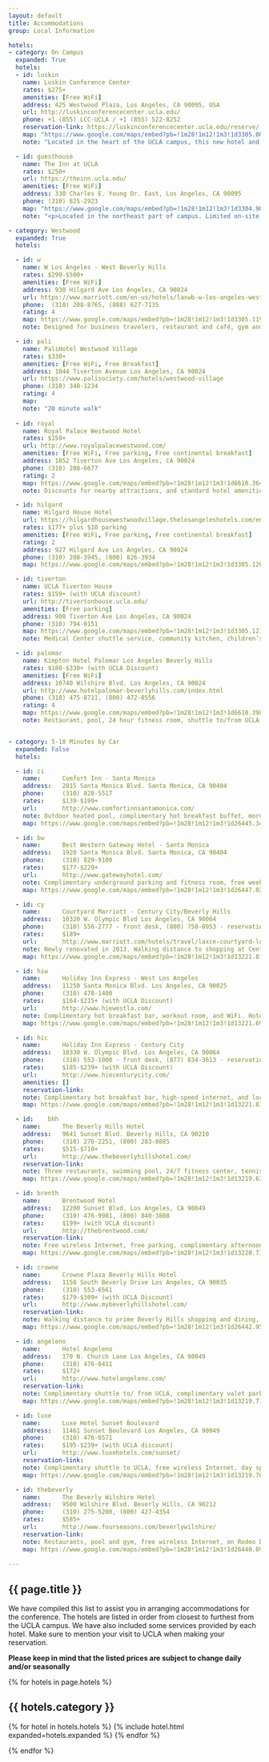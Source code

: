 ```yaml
---
layout: default
title: Accommodations
group: Local Information

hotels:
- category: On Campus
  expanded: True
  hotels:
  - id: luskin
    name: Luskin Conference Center 
    rates: $275+
    amenities: [Free WiFi]
    address: 425 Westwood Plaza, Los Angeles, CA 90095, USA
    url: http://luskinconferencecenter.ucla.edu/
    phone: +1 (855) LCC-UCLA / +1 (855) 522-8252
    reservation-link: https://luskinconferencecenter.ucla.edu/reserve/
    map: "https://www.google.com/maps/embed?pb=!1m28!1m12!1m3!1d3305.0031903347244!2d-118.44719493474814!3d34.06943247427142!2m3!1f0!2f0!3f0!3m2!1i1024!2i768!4f13.1!4m13!3e2!4m5!1s0x80c2bc8602a90341%3A0xd73874d4f138751a!2sUCLA+Meyer+and+Renee+Luskin+Conference+Center%2C+Westwood+Plaza%2C+Los+Angeles%2C+CA!3m2!1d34.069179!2d-118.445718!4m5!1s0x80c2bc88bcefb20f%3A0xc622b89fcd2f5d21!2sEngineering+VI%2C+Westwood+Plaza%2C+Los+Angeles%2C+CA+90095!3m2!1d34.0696771!2d-118.4442945!5e0!3m2!1sen!2sus!4v1522597689735"
    note: "Located in the heart of the UCLA campus, this new hotel and conference center opened its doors in August, 2016. Offering stunning accommodations, full restaurant, bar, and fitness facilities."

  - id: guesthouse
    name: The Inn at UCLA
    rates: $250+
    url: https://theinn.ucla.edu/
    amenities: [Free WiFi]
    address: 330 Charles E. Young Dr. East, Los Angeles, CA 90095
    phone: (310) 825-2923
    map: "https://www.google.com/maps/embed?pb=!1m28!1m12!1m3!1d3304.9045260176913!2d-118.44386193474791!3d34.07196162413799!2m3!1f0!2f0!3f0!3m2!1i1024!2i768!4f13.1!4m13!3e2!4m5!1s0x80c2bc621af2345b%3A0x4f9b874365001718!2sUCLA+Guest+House%2C+Charles+E+Young+Drive+East%2C+Los+Angeles%2C+CA!3m2!1d34.0745182!2d-118.4385016!4m5!1s0x80c2bc88bcefb20f%3A0xc622b89fcd2f5d21!2sEngineering+VI%2C+Westwood+Plaza%2C+Los+Angeles%2C+CA+90095!3m2!1d34.0696771!2d-118.4442945!5e0!3m2!1sen!2sus!4v1522597720594"
    note: "<p>Located in the northeast part of campus. Limited on-site parking, laundry facility, free wireless Internet, free campus shuttle, free medical center shuttle, and standard hotel amenities.</p>"

- category: Westwood
  expanded: True
  hotels:

  - id: w
    name: W Los Angeles - West Beverly Hills
    rates: $299-$500+
    amenities: [Free WiFi]
    address: 930 Hilgard Ave Los Angeles, CA 90024
    url: https://www.marriott.com/en-us/hotels/laxwb-w-los-angeles-west-beverly-hills/overview/, 
    phone:  (310) 208-8765, (888) 627-7135
    rating: 4
    map: https://www.google.com/maps/embed?pb=!1m28!1m12!1m3!1d3305.11985375466!2d-118.44527698474815!3d34.066441724429076!2m3!1f0!2f0!3f0!3m2!1i1024!2i768!4f13.1!4m13!3e2!4m5!1s0x80c2bc80951ef67d%3A0x43cd0ec4e1582890!2sW+Los+Angeles+-+West+Beverly+Hills%2C+930+Hilgard+Ave%2C+Los+Angeles%2C+CA+90024!3m2!1d34.0631975!2d-118.44092339999999!4m5!1s0x80c2bc88bcefb20f%3A0xc622b89fcd2f5d21!2sEngineering+VI%2C+Westwood+Plaza%2C+Los+Angeles%2C+CA+90095!3m2!1d34.0696771!2d-118.4442945!5e0!3m2!1sen!2sus!4v1522599358108
    note: Designed for business travelers, restaurant and café, gym and pool, pet-friendly, spa services, and standard hotel amenities.

  - id: pali
    name: PaliHotel Westwood Village 
    rates: $330+
    amenities: [Free WiFi, Free Breakfast]
    address: 1044 Tiverton Avenue Los Angeles, CA 90024
    url: https://www.palisociety.com/hotels/westwood-village
    phone: (310) 340-1234
    rating: 4
    map: 
    note: "20 minute walk"
    
  - id: royal
    name: Royal Palace Westwood Hotel
    rates: $159+
    url: http://www.royalpalacewestwood.com/
    amenities: [Free WiFi, Free parking, Free continental breakfast]
    address: 1052 Tiverton Ave Los Angeles, CA 90024
    phone: (310) 208-6677
    rating: 2
    map: https://www.google.com/maps/embed?pb=!1m28!1m12!1m3!1d6610.364971745223!2d-118.4475699738806!3d34.06483601024111!2m3!1f0!2f0!3f0!3m2!1i1024!2i768!4f13.1!4m13!3e2!4m5!1s0x80c2bc81b6b5a8df%3A0x450a9efde8ecc81d!2sRoyal+Palace+Westwood+Hotel%2C+1052+Tiverton+Ave%2C+Los+Angeles%2C+CA+90024!3m2!1d34.0606338!2d-118.4429579!4m5!1s0x80c2bc88bcefb20f%3A0xc622b89fcd2f5d21!2sEngineering+VI%2C+Westwood+Plaza%2C+Los+Angeles%2C+CA+90095!3m2!1d34.0696771!2d-118.4442945!5e0!3m2!1sen!2sus!4v1522599313928
    note: Discounts for nearby attractions, and standard hotel amenities

  - id: hilgard
    name: Hilgard House Hotel
    url: https://hilgardhousewestwoodvillage.thelosangeleshotels.com/en/
    rates: $177+ plus $10 parking
    amenities: [Free WiFi, Free parking, Free continental breakfast]
    rating: 2
    address: 927 Hilgard Ave Los Angeles, CA 90024
    phone: (310) 208-3945, (800) 826-3934
    map: https://www.google.com/maps/embed?pb=!1m28!1m12!1m3!1d3305.1204076479407!2d-118.44535033474818!3d34.06642752442976!2m3!1f0!2f0!3f0!3m2!1i1024!2i768!4f13.1!4m13!3e2!4m5!1s0x80c2bc80c29ca7d3%3A0xd27a73d540e52357!2sHilgard+House+Hotel+%26+Suites%2C+927+Hilgard+Ave%2C+Los+Angeles%2C+CA+90024!3m2!1d34.0631863!2d-118.4415976!4m5!1s0x80c2bc88bcefb20f%3A0xc622b89fcd2f5d21!2sEngineering+VI%2C+Westwood+Plaza%2C+Los+Angeles%2C+CA+90095!3m2!1d34.0696771!2d-118.4442945!5e0!3m2!1sen!2sus!4v1522599295162

  - id: tiverton
    name: UCLA Tiverton House
    rates: $159+ (with UCLA discount)
    url: http://tivertonhouse.ucla.edu/
    amenities: [Free parking]
    address: 900 Tiverton Ave Los Angeles, CA 90024
    phone: (310) 794-0151
    map: https://www.google.com/maps/embed?pb=!1m28!1m12!1m3!1d3305.121901598514!2d-118.44588323474811!3d34.06638922443189!2m3!1f0!2f0!3f0!3m2!1i1024!2i768!4f13.1!4m13!3e2!4m5!1s0x80c2bc8160e49741%3A0x984c8384256deae8!2sUCLA+Tiverton+House%2C+900+Tiverton+Ave%2C+Los+Angeles%2C+CA+90095!3m2!1d34.063092499999996!2d-118.4421359!4m5!1s0x80c2bc88bcefb20f%3A0xc622b89fcd2f5d21!2sEngineering+VI%2C+Westwood+Plaza%2C+Los+Angeles%2C+CA+90095!3m2!1d34.0696771!2d-118.4442945!5e0!3m2!1sen!2sus!4v1522599336646
    note: Medical Center shuttle service, community kitchen, children’s recreation room, fitness center, business center, guest library, wireless Internet in lounges, laundry room, and standard hotel amenities.

  - id: palomar
    name: Kimpton Hotel Palomar Los Angeles Beverly Hills
    rates: $180-$330+ (with UCLA Discount)
    amenities: [Free WiFi]
    address: 10740 Wilshire Blvd. Los Angeles, CA 90024
    url: http://www.hotelpalomar-beverlyhills.com/index.html
    phone: (310) 475-8711, (800) 472-8556
    rating: 4
    map: https://www.google.com/maps/embed?pb=!1m28!1m12!1m3!1d6610.398238890218!2d-118.44573527388076!3d34.064409560286386!2m3!1f0!2f0!3f0!3m2!1i1024!2i768!4f13.1!4m13!3e2!4m5!1s0x80c2bc7f881104d7%3A0x234209e088bcad31!2sKimpton+Hotel+Palomar+Los+Angeles+Beverly+Hills%2C+10740+Wilshire+Blvd%2C+Los+Angeles%2C+CA+90024!3m2!1d34.060038899999995!2d-118.4374007!4m5!1s0x80c2bc88bcefb20f%3A0xc622b89fcd2f5d21!2sEngineering+VI%2C+Westwood+Plaza%2C+Los+Angeles%2C+CA+90095!3m2!1d34.0696771!2d-118.4442945!5e0!3m2!1sen!2sus!4v1522599387774
    note: Restaurant, pool, 24 hour fitness room, shuttle to/from UCLA, pet-friendly, free wireless Internet, day-care center for kids, same day laundry/dry-cleaning service, and standard hotel amenities. Exclusive AAA member discounts.


- category: 5-10 Minutes by Car
  expanded: False
  hotels:

  - id: ci
    name:      Comfort Inn - Santa Monica
    address:   2815 Santa Monica Blvd. Santa Monica, CA 90404
    phone:     (310) 828-5517
    rates:     $139-$199+
    url:       http://www.comfortinnsantamonica.com/
    note: Outdoor heated pool, complimentary hot breakfast buffet, morning paper, and convenient in-room amenities. Hotel is located three miles from UCLA.
    map: https://www.google.com/maps/embed?pb=!1m28!1m12!1m3!1d26445.342798292157!2d-118.47649835077317!3d34.05239036552008!2m3!1f0!2f0!3f0!3m2!1i1024!2i768!4f13.1!4m13!3e0!4m5!1s0x80c2bb4660f304a9%3A0x76f972293d2ca1a9!2sComfort+Inn+Santa+Monica+-+West+Los+Angeles%2C+2815+Santa+Monica+Blvd%2C+Santa+Monica%2C+CA+90404!3m2!1d34.035320999999996!2d-118.47242!4m5!1s0x80c2bc88bcefb20f%3A0xc622b89fcd2f5d21!2sEngineering+VI%2C+Westwood+Plaza%2C+Los+Angeles%2C+CA+90095!3m2!1d34.0696771!2d-118.4442945!5e0!3m2!1sen!2sus!4v1522600432698

  - id: bw
    name:      Best Western Gateway Hotel - Santa Monica
    address:   1920 Santa Monica Blvd. Santa Monica, CA 90404
    phone:     (310) 829-9100
    rates:     $177-$229+
    url:       http://www.gatewayhotel.com/
    note: Complimentary underground parking and fitness room, free weekday shuttle to beach and Third Street Promenade. Hotel is located 3.6 miles from UCLA.
    map: https://www.google.com/maps/embed?pb=!1m28!1m12!1m3!1d26447.02673202099!2d-118.47695845078061!3d34.04699171787824!2m3!1f0!2f0!3f0!3m2!1i1024!2i768!4f13.1!4m13!3e0!4m5!1s0x80c2bb360f698c65%3A0x56e058700b0dd281!2sGateway+Hotel+Santa+Monica%2C+1920+Santa+Monica+Blvd%2C+Santa+Monica%2C+CA+90404!3m2!1d34.028242999999996!2d-118.479968!4m5!1s0x80c2bc88bcefb20f%3A0xc622b89fcd2f5d21!2sEngineering+VI%2C+Westwood+Plaza%2C+Los+Angeles%2C+CA+90095!3m2!1d34.0696771!2d-118.4442945!5e0!3m2!1sen!2sus!4v1522600457835

  - id: cy
    name:      Courtyard Marriott - Century City/Beverly Hills
    address:   10320 W. Olympic Blvd Los Angeles, CA 90064
    phone:     (310) 556-2777 - front desk, (800) 750-0953 - reservations
    rates:     $189+
    url:       http://www.marriott.com/hotels/travel/laxce-courtyard-los-angeles-century-city-beverly-hills/
    note: Newly renovated in 2013. Walking distance to shopping at Century City Mall, and a mile from Rodeo Drive. Hotel offers an outdoor whirlpool, exercise area, and free internet access throughout property. Hotel is located 2.4 miles from UCLA.
    map: https://www.google.com/maps/embed?pb=!1m28!1m12!1m3!1d13221.817856732137!2d-118.43968341530143!3d34.05786246682964!2m3!1f0!2f0!3f0!3m2!1i1024!2i768!4f13.1!4m13!3e0!4m5!1s0x80c2bb932f56b221%3A0xf026a65ca781f0a2!2sCourtyard+by+Marriott+Los+Angeles+Century+City%2FBeverly+Hills%2C+10320+W+Olympic+Blvd%2C+Los+Angeles%2C+CA+90064!3m2!1d34.052517!2d-118.416775!4m5!1s0x80c2bc88bcefb20f%3A0xc622b89fcd2f5d21!2sEngineering+VI%2C+Westwood+Plaza%2C+Los+Angeles%2C+CA+90095!3m2!1d34.0696771!2d-118.4442945!5e0!3m2!1sen!2sus!4v1522600476298

  - id: hiw
    name:      Holiday Inn Express - West Los Angeles
    address:   11250 Santa Monica Blvd. Los Angeles, CA 90025
    phone:     (310) 478-1400
    rates:     $164-$215+ (with UCLA Discount)
    url:       http://www.hiewestla.com/
    note: Complimentary hot breakfast bar, workout room, and WiFi. Hotel is located 1.6 miles from UCLA.
    map: https://www.google.com/maps/embed?pb=!1m28!1m12!1m3!1d13221.692235288445!2d-118.46130966530112!3d34.05866776665725!2m3!1f0!2f0!3f0!3m2!1i1024!2i768!4f13.1!4m13!3e0!4m5!1s0x80c2bb70936a03b9%3A0x4391c4792fd27696!2sHoliday+Inn+Express+West+Los+Angeles%2C+11250+Santa+Monica+Blvd%2C+Los+Angeles%2C+CA+90025!3m2!1d34.0466276!2d-118.4473661!4m5!1s0x80c2bc88bcefb20f%3A0xc622b89fcd2f5d21!2sEngineering+VI%2C+Westwood+Plaza%2C+Los+Angeles%2C+CA+90095!3m2!1d34.0696771!2d-118.4442945!5e0!3m2!1sen!2sus!4v1522600495912

  - id: hic
    name:      Holiday Inn Express - Century City
    address:   10330 W. Olympic Blvd. Los Angeles, CA 90064
    phone:     (310) 553-1000 - front desk, (877) 834-3613 - reservations
    rates:     $185-$239+ (with UCLA Discount)
    url:       http://www.hiecenturycity.com/
    amenities: []
    reservation-link:
    note: Complimentary hot breakfast bar, high-speed internet, and local phone calls. Family suite accommodations also available. Hotel is located 2.3 miles from UCLA.
    map: https://www.google.com/maps/embed?pb=!1m28!1m12!1m3!1d13221.817856732132!2d-118.44006206530142!3d34.05786246682967!2m3!1f0!2f0!3f0!3m2!1i1024!2i768!4f13.1!4m13!3e0!4m5!1s0x80c2bb933d1a1c4d%3A0xf3aa2e441e821e30!2sCentury+Park+Hotel%2C+10330+W+Olympic+Blvd%2C+Los+Angeles%2C+CA+90064!3m2!1d34.0518828!2d-118.41753229999999!4m5!1s0x80c2bc88bcefb20f%3A0xc622b89fcd2f5d21!2sEngineering+VI%2C+Westwood+Plaza%2C+Los+Angeles%2C+CA+90095!3m2!1d34.0696771!2d-118.4442945!5e0!3m2!1sen!2sus!4v1522600514681

  - id:    bhh
    name:      The Beverly Hills Hotel
    address:   9641 Sunset Blvd. Beverly Hills, CA 90210
    phone:     (310) 276-2251, (800) 283-8885
    rates:     $515-$710+
    url:       http://www.thebeverlyhillshotel.com/
    reservation-link:
    note: Three restaurants, swimming pool, 24/7 fitness center, tennis courts, shopping, salon and spa services, complimentary limo service, and standard hotel amenities.
    map: https://www.google.com/maps/embed?pb=!1m28!1m12!1m3!1d13219.638797679068!2d-118.44031191529656!3d34.0718290138391!2m3!1f0!2f0!3f0!3m2!1i1024!2i768!4f13.1!4m13!3e0!4m5!1s0x80c2bc075ee46a8d%3A0xa06600ecd59fad41!2sThe+Beverly+Hills+Hotel%2C+9641+Sunset+Blvd%2C+Beverly+Hills%2C+CA+90210!3m2!1d34.081468799999996!2d-118.41390589999999!4m5!1s0x80c2bc88bcefb20f%3A0xc622b89fcd2f5d21!2sEngineering+VI%2C+Westwood+Plaza%2C+Los+Angeles%2C+CA+90095!3m2!1d34.0696771!2d-118.4442945!5e0!3m2!1sen!2sus!4v1522600537151

  - id: brenth
    name:      Brentwood Hotel
    address:   12200 Sunset Blvd. Los Angeles, CA 90049
    phone:     (310) 476-9981, (800) 840-3808
    rates:     $199+ (with UCLA discount)
    url:       http://thebrentwood.com/
    reservation-link:
    note: Free wireless Internet, free parking, complimentary afternoon cookies and milk, and standard hotel amenities.
    map: https://www.google.com/maps/embed?pb=!1m28!1m12!1m3!1d13220.719146114787!2d-118.47011211529896!3d34.06490521532177!2m3!1f0!2f0!3f0!3m2!1i1024!2i768!4f13.1!4m13!3e0!4m5!1s0x80c2bcae500d5991%3A0xade878cb0e4ee6b!2sBrentwood+Inn%2C+12200+Sunset+Blvd%2C+Los+Angeles%2C+CA+90049!3m2!1d34.0580853!2d-118.47825309999999!4m5!1s0x80c2bc88bcefb20f%3A0xc622b89fcd2f5d21!2sEngineering+VI%2C+Westwood+Plaza%2C+Los+Angeles%2C+CA+90095!3m2!1d34.0696771!2d-118.4442945!5e0!3m2!1sen!2sus!4v1522600560516

  - id: crowne
    name:      Crowne Plaza Beverly Hills Hotel
    address:   1150 South Beverly Drive Los Angeles, CA 90035
    phone:     (310) 553-6561
    rates:     $179-$309+ (with UCLA Discount)
    url:       http://www.mybeverlyhillshotel.com/
    reservation-link:
    note: Walking distance to prime Beverly Hills shopping and dining, free wireless Internet, room service, on-site restaurant, outdoor pool, 24-hour fitness center.
    map: https://www.google.com/maps/embed?pb=!1m28!1m12!1m3!1d26442.952186489347!2d-118.4378821007625!3d34.06005331217241!2m3!1f0!2f0!3f0!3m2!1i1024!2i768!4f13.1!4m13!3e0!4m5!1s0x80c2bbe233a98621%3A0xbf5bf2b091ee5adf!2sBeverly+Hills+Marriott%2C+1150+S+Beverly+Dr%2C+Los+Angeles%2C+CA+90035!3m2!1d34.0565572!2d-118.39566269999999!4m5!1s0x80c2bc88bcefb20f%3A0xc622b89fcd2f5d21!2sEngineering+VI%2C+Westwood+Plaza%2C+Los+Angeles%2C+CA+90095!3m2!1d34.0696771!2d-118.4442945!5e0!3m2!1sen!2sus!4v1522600585112

  - id: angeleno
    name:      Hotel Angeleno
    address:   170 N. Church Lane Los Angeles, CA 90049
    phone:     (310) 476-6411
    rates:     $172+
    url:       http://www.hotelangeleno.com/
    reservation-link:
    note: Complimentary shuttle to/ from UCLA, complimentary valet parking, complimentary wireless internet, complimentary nightly wine hour in the lobby, indoor restaurant, heated pool and jacuzzi, fitness center, and standard hotel amenities. All rooms have balconies.
    map: https://www.google.com/maps/embed?pb=!1m28!1m12!1m3!1d13219.714238601464!2d-118.46540681529676!3d34.07134556394264!2m3!1f0!2f0!3f0!3m2!1i1024!2i768!4f13.1!4m13!3e0!4m5!1s0x80c2bcc0b6c77eb7%3A0xfa7b1be3d9922e2e!2sHotel+Angeleno%2C+170+N+Church+Ln%2C+Los+Angeles%2C+CA+90049!3m2!1d34.073893!2d-118.46823499999999!4m5!1s0x80c2bc88bcefb20f%3A0xc622b89fcd2f5d21!2sEngineering+VI%2C+Westwood+Plaza%2C+Los+Angeles%2C+CA+90095!3m2!1d34.0696771!2d-118.4442945!5e0!3m2!1sen!2sus!4v1522600603049

  - id: luxe
    name:      Luxe Hotel Sunset Boulevard
    address:   11461 Sunset Boulevard Los Angeles, CA 90049
    phone:     (310) 476-6571
    rates:     $195-$239+ (with UCLA discount)
    url:       http://www.luxehotels.com/sunset/
    reservation-link:
    note: Complimentary shuttle to UCLA, free wireless Internet, day spa, heated pool, restaurant, indoor lounge, and standard hotel amenities.
    map: https://www.google.com/maps/embed?pb=!1m28!1m12!1m3!1d13219.7869009974!2d-118.46543466529691!3d34.070879914042365!2m3!1f0!2f0!3f0!3m2!1i1024!2i768!4f13.1!4m13!3e0!4m5!1s0x80c2bcbf54906f3f%3A0x9e6b70964438b65f!2sLuxe+Sunset+Boulevard+Hotel%2C+11461+Sunset+Blvd%2C+Los+Angeles%2C+CA+90049!3m2!1d34.0724415!2d-118.4679238!4m5!1s0x80c2bc88bcefb20f%3A0xc622b89fcd2f5d21!2sEngineering+VI%2C+Westwood+Plaza%2C+Los+Angeles%2C+CA+90095!3m2!1d34.0696771!2d-118.4442945!5e0!3m2!1sen!2sus!4v1522600617963

  - id: thebeverly
    name:      The Beverly Wilshire Hotel
    address:   9500 Wilshire Blvd. Beverly Hills, CA 90212
    phone:     (310) 275-5200, (800) 427-4354
    rates:     $585+
    url:       http://www.fourseasons.com/beverlywilshire/
    reservation-link:
    note: Restaurants, pool and gym, free wireless Internet, on Rodeo Drive, very close to shopping and restaurants, and standard hotel amenities.
    map: https://www.google.com/maps/embed?pb=!1m28!1m12!1m3!1d26440.09746116943!2d-118.44041035074972!3d34.06920195817496!2m3!1f0!2f0!3f0!3m2!1i1024!2i768!4f13.1!4m13!3e0!4m5!1s0x80c2bbf91db6edcf%3A0x9de016f69ace829a!2sBeverly+Wilshire%2C+A+Four+Seasons+Hotel%2C+9500+Wilshire+Blvd%2C+Beverly+Hills%2C+CA+90212!3m2!1d34.0667131!2d-118.4007192!4m5!1s0x80c2bc88bcefb20f%3A0xc622b89fcd2f5d21!2sEngineering+VI%2C+Westwood+Plaza%2C+Los+Angeles%2C+CA+90095!3m2!1d34.0696771!2d-118.4442945!5e0!3m2!1sen!2sus!4v1522600634217
    
---
```


## {{ page.title }}

We have compiled this list to assist you in arranging accommodations for the conference. The hotels are listed in order from closest to furthest from the UCLA campus. We have also included some services provided by each hotel. Make sure to mention your visit to UCLA when making your reservation.

**Please keep in mind that the listed prices are subject to change daily and/or seasonally**

{% for hotels in page.hotels %}

## {{ hotels.category }}

<div class="panel-group" id="accordion">
{% for hotel in hotels.hotels %}
{% include hotel.html expanded=hotels.expanded %}
{% endfor %}

{% endfor %}
